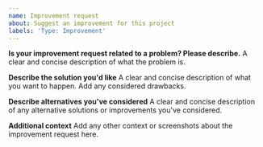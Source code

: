 ```yaml
---
name: Improvement request
about: Suggest an improvement for this project
labels: 'Type: Improvement'
---
```


**Is your improvement request related to a problem? Please describe.**
A clear and concise description of what the problem is.

**Describe the solution you'd like**
A clear and concise description of what you want to happen. Add any considered drawbacks.

**Describe alternatives you've considered**
A clear and concise description of any alternative solutions or improvements you've considered.

**Additional context**
Add any other context or screenshots about the improvement request here.
